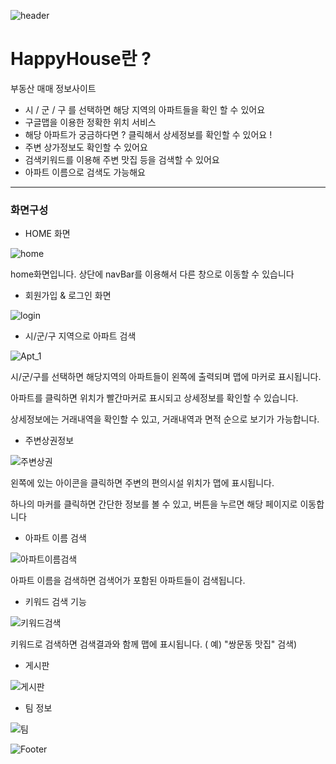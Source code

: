 ![header](https://capsule-render.vercel.app/api?type=wave&color=393735&height=120&section=header&text=HappyHouse&fontSize=50&fontColor=b1a8a2)

# HappyHouse란 ? 
부동산 매매 정보사이트

+ 시 / 군 / 구 를 선택하면 해당 지역의 아파트들을 확인 할 수 있어요
+ 구글맵을 이용한 정확한 위치 서비스
+ 해당 아파트가 궁금하다면 ?  클릭해서 상세정보를 확인할 수 있어요 !
+ 주변 상가정보도 확인할 수 있어요 
+ 검색키워드를 이용해 주변 맛집 등을 검색할 수 있어요
+ 아파트 이름으로 검색도 가능해요 
-----------
### 화면구성
+ HOME 화면

![home](https://user-images.githubusercontent.com/75300624/175822121-80a5f3ae-a90c-4e37-9376-c07eff5b29b1.gif)

home화면입니다. 상단에 navBar를 이용해서 다른 창으로 이동할 수 있습니다

+ 회원가입 & 로그인 화면

![login](https://user-images.githubusercontent.com/75300624/175822650-e1ca490d-b1e2-4a4f-9787-5a570747102a.gif)

+ 시/군/구 지역으로 아파트 검색

![Apt_1](https://user-images.githubusercontent.com/75300624/175822932-4c27b85c-648e-434f-8469-a1d9896b95bb.gif)

시/군/구를 선택하면 해당지역의 아파트들이 왼쪽에 출력되며 맵에 마커로 표시됩니다.

아파트를 클릭하면 위치가 빨간마커로 표시되고 상세정보를 확인할 수 있습니다. 

상세정보에는 거래내역을 확인할 수 있고, 거래내역과 면적 순으로 보기가 가능합니다.

+ 주변상권정보

![주변상권](https://user-images.githubusercontent.com/75300624/175823570-f400c988-6ad0-44c8-8fea-45ffabd4e1d3.gif)

왼쪽에 있는 아이콘을 클릭하면 주변의 편의시설 위치가 맵에 표시됩니다.

하나의 마커를 클릭하면 간단한 정보를 볼 수 있고, 버튼을 누르면 해당 페이지로 이동합니다

+ 아파트 이름 검색

![아파트이름검색](https://user-images.githubusercontent.com/75300624/175823941-2a5588c8-392b-4a58-aa78-eebabf28ef49.gif)

아파트 이름을 검색하면 검색어가 포함된 아파트들이 검색됩니다.

+ 키워드 검색 기능

![키워드검색](https://user-images.githubusercontent.com/75300624/175824204-fff4980c-a976-45af-9f3f-b5ba74445851.gif)

키워드로 검색하면 검색결과와 함께 맵에 표시됩니다. ( 예) "쌍문동 맛집" 검색)

+ 게시판 

![게시판](https://user-images.githubusercontent.com/75300624/175824388-b1758d91-6be6-4ba2-a3bb-c69c6d6384cf.gif)

+ 팀 정보

![팀](https://user-images.githubusercontent.com/75300624/175824468-f408584b-8fab-4fc1-b561-27746f5873f5.gif)


![Footer](https://capsule-render.vercel.app/api?type=wave&color=393735&height=200&section=footer)
